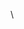                                                                                                                                                                                                       
  \
